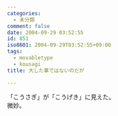 ```yaml
---
categories:
  - 未分類
comment: false
date: 2004-09-29 03:52:55
id: 851
iso8601: 2004-09-29T03:52:55+09:00
tags:
  - movabletype
  - kousagi
title: 大した事ではないのだが

---
```


<div class="entry-body">
  <p>「こうさぎ」が「こうげき」に見えた。<br />
    微妙。</p>
</div>
